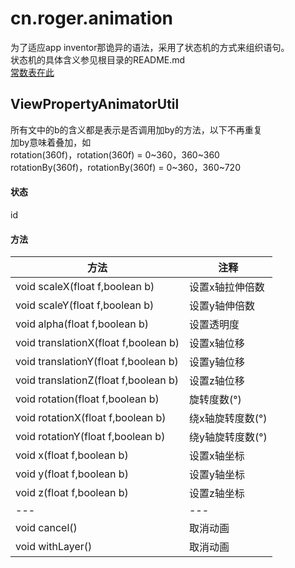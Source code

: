 cn.roger.animation
========

为了适应app inventor那诡异的语法，采用了状态机的方式来组织语句。<br>
状态机的具体含义参见根目录的README.md<br>
[常数表在此](https://www.showdoc.cc/web/#/133680866739480)<br>

## ViewPropertyAnimatorUtil
所有文中的b的含义都是表示是否调用加by的方法，以下不再重复<br>
加by意味着叠加，如<br>
rotation(360f)，rotation(360f) = 0~360，360~360<br>
rotationBy(360f)，rotationBy(360f) = 0~360，360~720<br>
#### 状态
id
#### 方法
方法|注释
-|-
void scaleX(float f,boolean b)|设置x轴拉伸倍数
void scaleY(float f,boolean b)|设置y轴伸倍数
void alpha(float f,boolean b)|设置透明度
void translationX(float f,boolean b)|设置x轴位移
void translationY(float f,boolean b)|设置y轴位移
void translationZ(float f,boolean b)|设置z轴位移
void rotation(float f,boolean b)|旋转度数(°)
void rotationX(float f,boolean b)|绕x轴旋转度数(°)
void rotationY(float f,boolean b)|绕y轴旋转度数(°)
void x(float f,boolean b)|设置x轴坐标
void y(float f,boolean b)|设置y轴坐标
void z(float f,boolean b)|设置z轴坐标
---|---
void cancel()|取消动画
void withLayer()|取消动画
